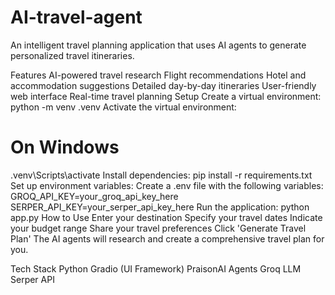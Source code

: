 # AI-travel-agent
An intelligent travel planning application that uses AI agents to generate personalized travel itineraries.

Features
AI-powered travel research
Flight recommendations
Hotel and accommodation suggestions
Detailed day-by-day itineraries
User-friendly web interface
Real-time travel planning
Setup
Create a virtual environment:
python -m venv .venv
Activate the virtual environment:
# On Windows
.venv\Scripts\activate
Install dependencies:
pip install -r requirements.txt
Set up environment variables: Create a .env file with the following variables:
GROQ_API_KEY=your_groq_api_key_here
SERPER_API_KEY=your_serper_api_key_here
Run the application:
python app.py
How to Use
Enter your destination
Specify your travel dates
Indicate your budget range
Share your travel preferences
Click 'Generate Travel Plan'
The AI agents will research and create a comprehensive travel plan for you.

Tech Stack
Python
Gradio (UI Framework)
PraisonAI Agents
Groq LLM
Serper API
